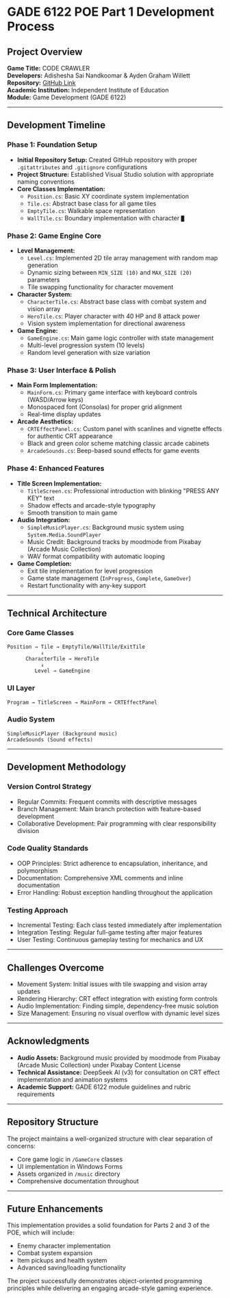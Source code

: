 ﻿# GADE 6122 POE Part 1 Development Process

## Project Overview
**Game Title:** CODE CRAWLER  
**Developers:** Adishesha Sai Nandkoomar & Ayden Graham Willett  
**Repository:** [GitHub Link](https://github.com/adishesha09/GADE_6122_POE_Part_1_Adishesha_and_Ayden)  
**Academic Institution:** Independent Institute of Education  
**Module:** Game Development (GADE 6122)  

---

## Development Timeline

### Phase 1: Foundation Setup
- **Initial Repository Setup:** Created GitHub repository with proper `.gitattributes` and `.gitignore` configurations  
- **Project Structure:** Established Visual Studio solution with appropriate naming conventions  
- **Core Classes Implementation:**  
  - `Position.cs`: Basic XY coordinate system implementation  
  - `Tile.cs`: Abstract base class for all game tiles  
  - `EmptyTile.cs`: Walkable space representation  
  - `WallTile.cs`: Boundary implementation with character `█`  

### Phase 2: Game Engine Core 
- **Level Management:**  
  - `Level.cs`: Implemented 2D tile array management with random map generation  
  - Dynamic sizing between `MIN_SIZE (10)` and `MAX_SIZE (20)` parameters  
  - Tile swapping functionality for character movement  
- **Character System:**  
  - `CharacterTile.cs`: Abstract base class with combat system and vision array  
  - `HeroTile.cs`: Player character with 40 HP and 8 attack power  
  - Vision system implementation for directional awareness  
- **Game Engine:**  
  - `GameEngine.cs`: Main game logic controller with state management  
  - Multi-level progression system (10 levels)  
  - Random level generation with size variation  

### Phase 3: User Interface & Polish 
- **Main Form Implementation:**  
  - `MainForm.cs`: Primary game interface with keyboard controls (WASD/Arrow keys)  
  - Monospaced font (Consolas) for proper grid alignment  
  - Real-time display updates  
- **Arcade Aesthetics:**  
  - `CRTEffectPanel.cs`: Custom panel with scanlines and vignette effects for authentic CRT appearance  
  - Black and green color scheme matching classic arcade cabinets  
  - `ArcadeSounds.cs`: Beep-based sound effects for game events  

### Phase 4: Enhanced Features 
- **Title Screen Implementation:**  
  - `TitleScreen.cs`: Professional introduction with blinking "PRESS ANY KEY" text  
  - Shadow effects and arcade-style typography  
  - Smooth transition to main game  
- **Audio Integration:**  
  - `SimpleMusicPlayer.cs`: Background music system using `System.Media.SoundPlayer`  
  - Music Credit: Background tracks by moodmode from Pixabay (Arcade Music Collection)  
  - WAV format compatibility with automatic looping  
- **Game Completion:**  
  - Exit tile implementation for level progression  
  - Game state management (`InProgress`, `Complete`, `GameOver`)  
  - Restart functionality with any-key support  

---

## Technical Architecture

### Core Game Classes
```
Position → Tile → EmptyTile/WallTile/ExitTile
           ↓
      CharacterTile → HeroTile
           ↓
         Level → GameEngine
```

### UI Layer
```
Program → TitleScreen → MainForm → CRTEffectPanel
```

### Audio System
```
SimpleMusicPlayer (Background music)
ArcadeSounds (Sound effects)
```

---

## Development Methodology

### Version Control Strategy
- Regular Commits: Frequent commits with descriptive messages  
- Branch Management: Main branch protection with feature-based development  
- Collaborative Development: Pair programming with clear responsibility division  

### Code Quality Standards
- OOP Principles: Strict adherence to encapsulation, inheritance, and polymorphism  
- Documentation: Comprehensive XML comments and inline documentation  
- Error Handling: Robust exception handling throughout the application  

### Testing Approach
- Incremental Testing: Each class tested immediately after implementation  
- Integration Testing: Regular full-game testing after major features  
- User Testing: Continuous gameplay testing for mechanics and UX  

---

## Challenges Overcome
- Movement System: Initial issues with tile swapping and vision array updates  
- Rendering Hierarchy: CRT effect integration with existing form controls  
- Audio Implementation: Finding simple, dependency-free music solution  
- Size Management: Ensuring no visual overflow with dynamic level sizes  

---

## Acknowledgments
- **Audio Assets:** Background music provided by moodmode from Pixabay (Arcade Music Collection) under Pixabay Content License  
- **Technical Assistance:** DeepSeek AI (v3) for consultation on CRT effect implementation and animation systems  
- **Academic Support:** GADE 6122 module guidelines and rubric requirements  

---

## Repository Structure
The project maintains a well-organized structure with clear separation of concerns:
- Core game logic in `/GameCore` classes  
- UI implementation in Windows Forms  
- Assets organized in `/music` directory  
- Comprehensive documentation throughout  

---

## Future Enhancements
This implementation provides a solid foundation for Parts 2 and 3 of the POE, which will include:
- Enemy character implementation  
- Combat system expansion  
- Item pickups and health system  
- Advanced saving/loading functionality  

The project successfully demonstrates object-oriented programming principles while delivering an engaging arcade-style gaming experience.
